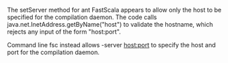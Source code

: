 The setServer method for ant FastScala appears to allow only the host to be specified for the compilation daemon.  The code calls java.net.InetAddress.getByName("host") to validate the hostname, which rejects any input of the form "host:port".

Command line fsc instead allows -server <host:port> to specify the host and port for the compilation daemon.
